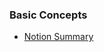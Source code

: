 
### Basic Concepts

* [Notion Summary](https://petercha90.notion.site/Data-Modeling-dd8b9c5fa49b4ddb9c5b1aedac488bf1?pvs=4)


